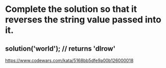 # Complete the solution so that it reverses the string value passed into it.

## solution('world'); // returns 'dlrow'



https://www.codewars.com/kata/5168bb5dfe9a00b126000018
